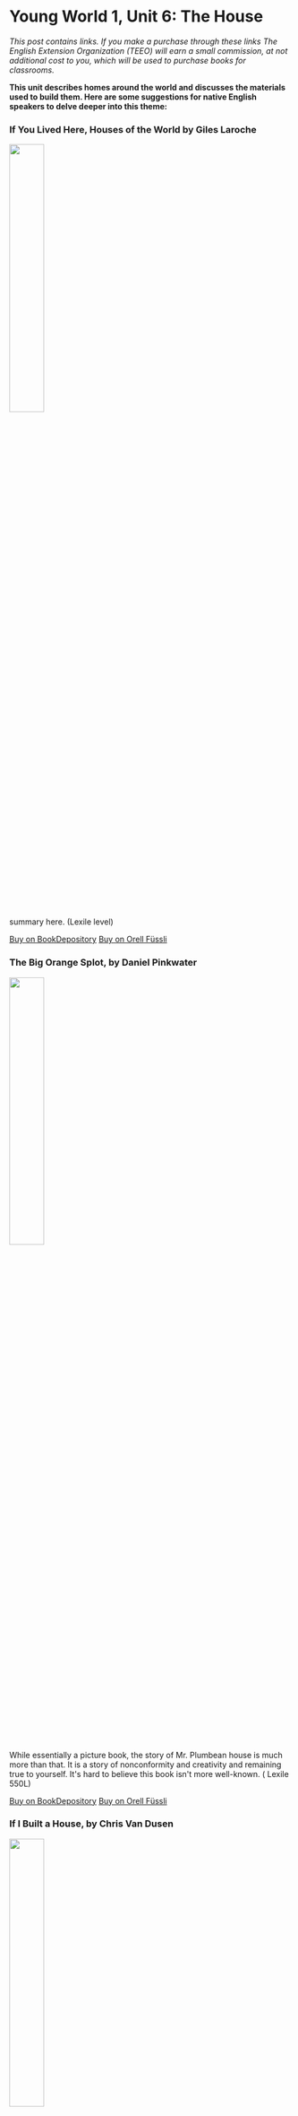 # Young World 1, Unit 6: The House
*This post contains links. If you make a purchase through these links The English Extension Organization (TEEO) will earn a small commission, at not additional cost to you, which will be used to purchase books for classrooms.*

**This unit describes homes around the world and discusses the materials used to build them.  Here are some suggestions for native English speakers to delve deeper into this theme:**

### If You Lived Here, Houses of the World by Giles Laroche

<img src="https://i.imgur.com/eWdCAYe.png" width="35%" />

 summary here. (Lexile level)

<a href="https://www.bookdepository.com/If-You-Lived-Here-Houses-of-the-World-Giles-Laroche/9780547238920" rel="nofollow"> Buy on BookDepository</a> 
<a href="https://www.orellfuessli.ch/shop/home/artikeldetails/A1016690154" rel="nofollow"> Buy on Orell Füssli</a>

###  The Big Orange Splot, by Daniel Pinkwater

<img src="https://i.imgur.com/jvkWz2c.png" width="35%" />

While essentially a picture book, the story of Mr. Plumbean house is much more than that.  It is a story of nonconformity and creativity and remaining true to yourself.  It's hard to believe this book isn't more well-known.  ( Lexile 550L)

<a href="https://www.bookdepository.com/The-Big-Orange-Splot-Daniel-Manus-Pinkwater/9780590445108" rel="nofollow"> Buy on BookDepository</a> 
<a href="https://www.orellfuessli.ch/shop/home/suggestartikel/A1006324946?sq=The%20Big%20Orange%20Splot&stype=productName" rel="nofollow"> Buy on Orell Füssli</a>

###  If I Built a House, by Chris Van Dusen

<img src="https://i.imgur.com/kUye1iH.png" width="35%" />

Written in rhyming couplets, imaginative Jack wants to design his own house.  He includes some fantastic ideas from an aquarium room to a robot room, a flying room, and even a race track.  This is a wonderful foundation for a descriptive writing project.  (Lexile 550L)

<a href="https://www.bookdepository.com/If-I-Built-House-Chris-Van-Dusen/9781984814845?ref=grid-view&qid=1673968527570&sr=1-4" rel="nofollow"> Buy on BookDepository</a> 
<a href="https://www.orellfuessli.ch/shop/home/artikeldetails/A1052959598" rel="nofollow"> Buy on Orell Füssli</a>



### Little House on the Prairie, by Laura Ingalls Wilder 

<img src="https://i.imgur.com/S2EMoZM.png" width="35%" />

 Historical ficition story of American pioneer life.  The Ingalls family leaves Wisconsin and heads toward Wisconsin where they set up their house on the prairie and  plant, plow, hunt and gather.  The comments about the native Americans are negative but historically accurate for the times which makes for some interesting discussion points. (Lexile level not available)

<a href="https://www.bookdepository.com/Little-House-on-Prairie-Laura-Ingalls-Wilder/9780064400022?ref=grid-view&qid=1673964359936&sr=1-1" rel="nofollow"> Buy on BookDepository</a> 
<a href="https://www.orellfuessli.ch/shop/home/artikeldetails/A1021757944" rel="nofollow"> Buy on Orell Füssli</a>


## Supplemental Activities

Explore the structures on many acres of the Ballenberg Open-Air Museum.  It has over 100 different traditional buildings which have been transported from regions all over Switzerland.  See houses of farmers, craftsmen and labourers, as well as industrial and crafting buildings which are still used for demonstrations.  Listed as a heritage site of national significance, it is a wonderful way to spend a day. 
https://www.ballenberg.ch/en/
<!--stackedit_data:
eyJoaXN0b3J5IjpbLTEyOTEzMTU4MDAsMjA5NDg0MTM2OCwtMT
Q4NDQ2OTE4OCwyMDQ3ODczMDE1LDk5NTIwNjcwNCwxMTk1MjYy
NzYsLTExNDQyODY5ODEsLTEyMDE3MTYwOSwxMjM2NjM5NDQsLT
E2NDYxNDMzNzAsMjExNjU5NTIxOSwtODkxODg0ODkzXX0=
-->